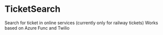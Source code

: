 # TicketSearch
  Search for ticket in online services (currently only for railway tickets)
  Works based on Azure Func and Twilio
